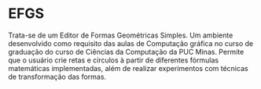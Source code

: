 # EFGS
Trata-se de um Editor de Formas Geométricas Simples. Um ambiente desenvolvido como requisito das aulas de Computação gráfica no curso de graduação do curso de Ciências da Computação da PUC Minas. Permite que o usuário crie retas e círculos à partir de diferentes fórmulas matemáticas implementadas, além de realizar experimentos com técnicas de transformação das formas.
